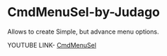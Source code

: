 # CmdMenuSel-by-Judago
Allows to create Simple, but advance menu options.

YOUTUBE LINK- [CmdMenuSel](https://www.youtube.com/watch?v=31_nXpWn0L0)

